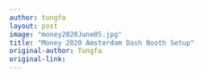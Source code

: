 ```yaml
---
author: tungfa
layout: post
image: "money2020June05.jpg"
title: "Money 2020 Amsterdam Dash Booth Setup"
original-author: Tungfa
original-link:
---
```




